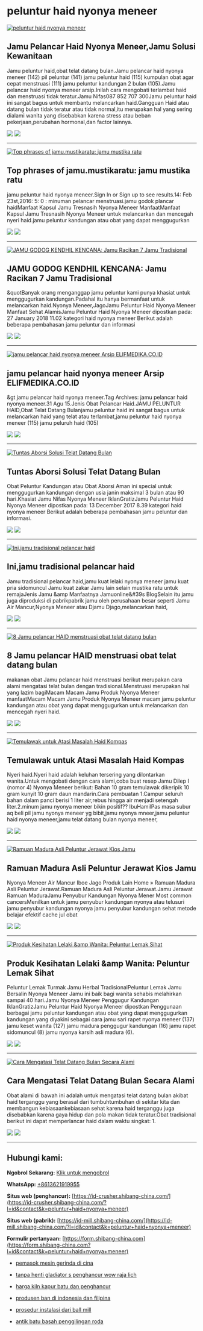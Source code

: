 # peluntur haid nyonya meneer

<a href="https://swt.shibang-china.com/?l=id&img&k=peluntur+haid+nyonya+meneer" target="_blank">![peluntur haid nyonya meneer](http://static.shibang-china.com/all-800x300/11.jpg)</a>

## Jamu Pelancar Haid Nyonya Meneer,Jamu Solusi Kewanitaan
Jamu peluntur haid,obat telat datang bulan.Jamu pelancar haid nyonya meneer (142) pil peluntur (141) jamu peluntur haid (115) kumpulan obat agar cepat menstruasi (111) jamu peluntur kandungan 2 bulan (105).Jamu pelancar haid nyonya meneer arsip.Inilah cara mengobati terlambat haid dan menstruasi tidak teratur.Jamu Nifas087 852 707 300Jamu peluntur haid ini sangat bagus untuk membantu melancarkan haid.Gangguan Haid atau datang bulan tidak teratur atau tidak normal,itu merupakan hal yang sering dialami wanita yang disebabkan karena stress atau beban pekerjaan,perubahan hormonal,dan factor lainnya.


<a href="https://whatsapp.shibangsoft.com/WhatsApp.php" target="_blank" title="WhatsApp">![](http://static.shibang-china.com/icon/whatsapp.png)</a> <a href="https://swt.shibang-china.com/?l=id&icon&k=peluntur+haid+nyonya+meneer" target="_blank">![](http://static.shibang-china.com/icon/chat-id.png)</a>

---

<a href="https://swt.shibang-china.com/?l=id&img&k=peluntur+haid+nyonya+meneer" target="_blank">![Top phrases of jamu.mustikaratu: jamu mustika ratu](http://static.shibang-china.com/all-800x300/93.jpg)</a>

## Top phrases of jamu.mustikaratu: jamu mustika ratu
jamu peluntur haid nyonya meneer.Sign In or Sign up to see results.14: Feb 23st,2016: 5: 0 : minuman pelancar menstruasi.jamu godok plancar haidManfaat Kapsul Jamu Tresnasih Nyonya Meneer ManfaatManfaat Kapsul Jamu Tresnasih Nyonya Meneer untuk melancarkan dan mencegah nyeri haid.jamu peluntur kandungan atau obat yang dapat menggugurkan


<a href="https://whatsapp.shibangsoft.com/WhatsApp.php" target="_blank" title="WhatsApp">![](http://static.shibang-china.com/icon/whatsapp.png)</a> <a href="https://swt.shibang-china.com/?l=id&icon&k=peluntur+haid+nyonya+meneer" target="_blank">![](http://static.shibang-china.com/icon/chat-id.png)</a>

---

<a href="https://swt.shibang-china.com/?l=id&img&k=peluntur+haid+nyonya+meneer" target="_blank">![JAMU GODOG KENDHIL KENCANA: Jamu Racikan 7 Jamu Tradisional](http://static.shibang-china.com/all-800x300/1385.jpg)</a>

## JAMU GODOG KENDHIL KENCANA: Jamu Racikan 7 Jamu Tradisional
&quotBanyak orang menganggap jamu peluntur kami punya khasiat untuk menggugurkan kandungan.Padahal itu hanya bermanfaat untuk melancarkan haid.Nyonya Meneer,JagoJamu Peluntur Haid Nyonya Meneer Manfaat Sehat AlamisJamu Peluntur Haid Nyonya Meneer dipostkan pada: 27 January 2018 11.02 kategori haid nyonya meneer Berikut adalah beberapa pembahasan jamu peluntur dan informasi


<a href="https://whatsapp.shibangsoft.com/WhatsApp.php" target="_blank" title="WhatsApp">![](http://static.shibang-china.com/icon/whatsapp.png)</a> <a href="https://swt.shibang-china.com/?l=id&icon&k=peluntur+haid+nyonya+meneer" target="_blank">![](http://static.shibang-china.com/icon/chat-id.png)</a>

---

<a href="https://swt.shibang-china.com/?l=id&img&k=peluntur+haid+nyonya+meneer" target="_blank">![jamu pelancar haid nyonya meneer Arsip ELIFMEDIKA.CO.ID](http://static.shibang-china.com/all-800x300/1254.jpg)</a>

## jamu pelancar haid nyonya meneer Arsip ELIFMEDIKA.CO.ID
&gt jamu pelancar haid nyonya meneer.Tag Archives: jamu pelancar haid nyonya meneer.31 Agu 15.Jenis Obat Pelancar Haid.JAMU PELUNTUR HAID,Obat Telat Datang Bulanjamu peluntur haid ini sangat bagus untuk melancarkan haid yang telat atau terlambat,jamu peluntur haid nyonya meneer (115) jamu peluruh haid (105)


<a href="https://whatsapp.shibangsoft.com/WhatsApp.php" target="_blank" title="WhatsApp">![](http://static.shibang-china.com/icon/whatsapp.png)</a> <a href="https://swt.shibang-china.com/?l=id&icon&k=peluntur+haid+nyonya+meneer" target="_blank">![](http://static.shibang-china.com/icon/chat-id.png)</a>

---

<a href="https://swt.shibang-china.com/?l=id&img&k=peluntur+haid+nyonya+meneer" target="_blank">![Tuntas Aborsi Solusi Telat Datang Bulan](http://static.shibang-china.com/all-800x300/848.jpg)</a>

## Tuntas Aborsi Solusi Telat Datang Bulan
Obat Peluntur Kandungan atau Obat Aborsi Aman ini special untuk menggugurkan kandungan dengan usia janin maksimal 3 bulan atau 90 hari.Khasiat Jamu Nifas Nyonya Meneer IklanGratizJamu Peluntur Haid Nyonya Meneer dipostkan pada: 13 December 2017 8.39 kategori haid nyonya meneer Berikut adalah beberapa pembahasan jamu peluntur dan informasi.


<a href="https://whatsapp.shibangsoft.com/WhatsApp.php" target="_blank" title="WhatsApp">![](http://static.shibang-china.com/icon/whatsapp.png)</a> <a href="https://swt.shibang-china.com/?l=id&icon&k=peluntur+haid+nyonya+meneer" target="_blank">![](http://static.shibang-china.com/icon/chat-id.png)</a>

---

<a href="https://swt.shibang-china.com/?l=id&img&k=peluntur+haid+nyonya+meneer" target="_blank">![Ini,jamu tradisional pelancar haid](http://static.shibang-china.com/all-800x300/788.jpg)</a>

## Ini,jamu tradisional pelancar haid
Jamu tradisional pelancar haid,jamu kuat lelaki nyonya meneer jamu kuat pria sidomuncul Jamu kuat zakar Jamu lain selain mustika ratu untuk remajaJenis Jamu &amp Manfaatnya Jamuonline&#39s BlogSelain itu jamu juga diproduksi di pabrikpabrik jamu oleh perusahaan besar seperti Jamu Air Mancur,Nyonya Meneer atau Djamu Djago,melancarkan haid,


<a href="https://whatsapp.shibangsoft.com/WhatsApp.php" target="_blank" title="WhatsApp">![](http://static.shibang-china.com/icon/whatsapp.png)</a> <a href="https://swt.shibang-china.com/?l=id&icon&k=peluntur+haid+nyonya+meneer" target="_blank">![](http://static.shibang-china.com/icon/chat-id.png)</a>

---

<a href="https://swt.shibang-china.com/?l=id&img&k=peluntur+haid+nyonya+meneer" target="_blank">![8 Jamu pelancar HAID menstruasi obat telat datang bulan](http://static.shibang-china.com/all-800x300/1175.jpg)</a>

## 8 Jamu pelancar HAID menstruasi obat telat datang bulan
makanan obat Jamu pelancar haid menstruasi berikut merupakan cara alami mengatasi telat bulan dengan tradisional.Menstruasi merupakan hal yang lazim bagiMacam Macam Jamu Produk Nyonya Meneer manfaatMacam Macam Jamu Produk Nyonya Meneer macam jamu peluntur kandungan atau obat yang dapat menggugurkan untuk melancarkan dan mencegah nyeri haid.


<a href="https://whatsapp.shibangsoft.com/WhatsApp.php" target="_blank" title="WhatsApp">![](http://static.shibang-china.com/icon/whatsapp.png)</a> <a href="https://swt.shibang-china.com/?l=id&icon&k=peluntur+haid+nyonya+meneer" target="_blank">![](http://static.shibang-china.com/icon/chat-id.png)</a>

---

<a href="https://swt.shibang-china.com/?l=id&img&k=peluntur+haid+nyonya+meneer" target="_blank">![Temulawak untuk Atasi Masalah Haid Kompas](http://static.shibang-china.com/all-800x300/1288.jpg)</a>

## Temulawak untuk Atasi Masalah Haid Kompas
Nyeri haid.Nyeri haid adalah keluhan tersering yang dilontarkan wanita.Untuk mengobati dengan cara alami,coba buat resep Jamu Dilep I (nomor 4) Nyonya Meneer berikut: Bahan 10 gram temulawak dikeripik 10 gram kunyit 10 gram daun mandarin.Cara pembuatan 1.Campur seluruh bahan dalam panci berisi 1 liter air,rebus hingga air menjadi setengah liter.2.minum jamu nyonya meneer bikin positif?? IbuHamilPas masa subur aq beli pil jamu nyonya meneer yg bibit,jamu nyonya mneer,jamu peluntur haid nyonya meneer,jamu telat datang bulan nyonya meneer,


<a href="https://whatsapp.shibangsoft.com/WhatsApp.php" target="_blank" title="WhatsApp">![](http://static.shibang-china.com/icon/whatsapp.png)</a> <a href="https://swt.shibang-china.com/?l=id&icon&k=peluntur+haid+nyonya+meneer" target="_blank">![](http://static.shibang-china.com/icon/chat-id.png)</a>

---

<a href="https://swt.shibang-china.com/?l=id&img&k=peluntur+haid+nyonya+meneer" target="_blank">![Ramuan Madura Asli Peluntur Jerawat Kios Jamu](http://static.shibang-china.com/all-800x300/300.jpg)</a>

## Ramuan Madura Asli Peluntur Jerawat Kios Jamu
Nyonya Meneer Air Mancur Iboe Jago Produk Lain Home » Ramuan Madura Asli Peluntur Jerawat.Ramuan Madura Asli Peluntur Jerawat.Jamu Jerawat Ramuan MaduraJamu Penyubur Kandungan Nyonya Mener Most common cancersMenilkan untuk jamu penyubur kandungan nyonya atau telusuri jamu penyubur kandungan nyonya jamu penyubur kandungan sehat metode belajar efektif cache jul obat


<a href="https://whatsapp.shibangsoft.com/WhatsApp.php" target="_blank" title="WhatsApp">![](http://static.shibang-china.com/icon/whatsapp.png)</a> <a href="https://swt.shibang-china.com/?l=id&icon&k=peluntur+haid+nyonya+meneer" target="_blank">![](http://static.shibang-china.com/icon/chat-id.png)</a>

---

<a href="https://swt.shibang-china.com/?l=id&img&k=peluntur+haid+nyonya+meneer" target="_blank">![Produk Kesihatan Lelaki &amp Wanita: Peluntur Lemak Sihat](http://static.shibang-china.com/all-800x300/1306.jpg)</a>

## Produk Kesihatan Lelaki &amp Wanita: Peluntur Lemak Sihat
Peluntur Lemak Turmak Jamu Herbal TradisionalPeluntur Lemak Jamu Bersalin Nyonya Meneer Jamu ini baik bagi wanita sehabis melahirkan sampai 40 hari.Jamu Nyonya Meneer Penggugur Kandungan IklanGratizJamu Peluntur Haid Nyonya Meneer dipostkan Penggunaan berbagai jamu peluntur kandungan atau obat yang dapat menggugurkan kandungan yang diyakini sebagai cara jamu sari rapet nyonya meneer (137) jamu keset wanita (127) jamu madura penggugur kandungan (16) jamu rapet sidomuncul (8) jamu nyonya karsih asli madura (6).


<a href="https://whatsapp.shibangsoft.com/WhatsApp.php" target="_blank" title="WhatsApp">![](http://static.shibang-china.com/icon/whatsapp.png)</a> <a href="https://swt.shibang-china.com/?l=id&icon&k=peluntur+haid+nyonya+meneer" target="_blank">![](http://static.shibang-china.com/icon/chat-id.png)</a>

---

<a href="https://swt.shibang-china.com/?l=id&img&k=peluntur+haid+nyonya+meneer" target="_blank">![Cara Mengatasi Telat Datang Bulan Secara Alami](http://static.shibang-china.com/all-800x300/90.jpg)</a>

## Cara Mengatasi Telat Datang Bulan Secara Alami
Obat alami di bawah ini adalah untuk mengatasi telat datang bulan akibat haid terganggu yang berasal dari tumbuhtumbuhan di sekitar kita dan membangun kebiasaankebiasaan sehat karena haid terganggu juga disebabkan karena gaya hidup dan pola makan tidak teratur.Obat tradisional berikut ini dapat memperlancar haid dalam waktu singkat: 1.

<a href="https://whatsapp.shibangsoft.com/WhatsApp.php" target="_blank" title="WhatsApp">![](http://static.shibang-china.com/icon/whatsapp.png)</a> <a href="https://swt.shibang-china.com/?l=id&icon&k=peluntur+haid+nyonya+meneer" target="_blank">![](http://static.shibang-china.com/icon/chat-id.png)</a>

---
## Hubungi kami:

**Ngobrol Sekarang:** [Klik untuk mengobrol](https://swt.shibang-china.com?l=id&contact&k=peluntur+haid+nyonya+meneer)

**WhatsApp:**  [+8613621919955](https://whatsapp.shibangsoft.com/WhatsApp.php)

**Situs web (penghancur):** [https://id-crusher.shibang-china.com/](https://id-crusher.shibang-china.com/?l=id&contact&k=peluntur+haid+nyonya+meneer)

**Situs web (pabrik):** [https://id-mill.shibang-china.com/](https://id-mill.shibang-china.com/?l=id&contact&k=peluntur+haid+nyonya+meneer)

**Formulir pertanyaan:** [https://form.shibang-china.com](https://form.shibang-china.com?l=id&contact&k=peluntur+haid+nyonya+meneer)

* [pemasok mesin gerinda di cina](../18/pemasok%20mesin%20gerinda%20di%20cina.md)

* [tanpa henti gladiator s penghancur wow raja lich](../21/tanpa%20henti%20gladiator%20s%20penghancur%20wow%20raja%20lich.md)

* [harga kiln kapur batu dan penghancur](../28/harga%20kiln%20kapur%20batu%20dan%20penghancur.md)

* [produsen ban di indonesia dan filipina](../27/produsen%20ban%20di%20indonesia%20dan%20filipina.md)

* [prosedur instalasi dari ball mill](../23/prosedur%20instalasi%20dari%20ball%20mill.md)

* [antik batu basah penggilingan roda](../27/antik%20batu%20basah%20penggilingan%20roda.md)